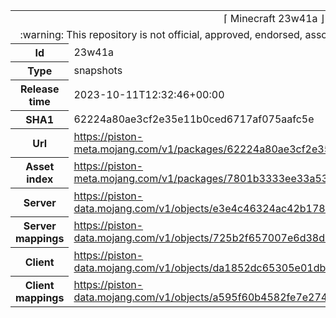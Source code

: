 <html><table>
<tr><td colspan="2" align="center"><img width="0" height="0"><br/>⌈ Minecraft 23w41a ⌋<br/><img width="0" height="0"></td></tr>
<tr><td colspan="2" align="center"><img width="0" height="0"><br/>
:warning: This repository is not official, approved, endorsed, associated or connected with Mojang :warning:
<br/><img width="0" height="0"></td></tr>
<tr><th>Id</th><td>23w41a</td></tr>
<tr><th>Type</th><td>snapshots</td></tr>
<tr><th>Release time</th><td>2023-10-11T12:32:46+00:00</td></tr>
<tr><th>SHA1</th><td>62224a80ae3cf2e35e11b0ced6717af075aafc5e</td></tr>
<tr><th>Url</th><td><a href="https://piston-meta.mojang.com/v1/packages/62224a80ae3cf2e35e11b0ced6717af075aafc5e/23w41a.json">https://piston-meta.mojang.com/v1/packages/62224a80ae3cf2e35e11b0ced6717af075aafc5e/23w41a.json</a></td></tr>
<tr><th>Asset index</th><td><a href="https://piston-meta.mojang.com/v1/packages/7801b3333ee33a53ad37e512400c15841d9553ad/8.json">https://piston-meta.mojang.com/v1/packages/7801b3333ee33a53ad37e512400c15841d9553ad/8.json</a></td></tr>
<tr><th>Server</th><td><a href="https://piston-data.mojang.com/v1/objects/e3e4c46324ac42b1789f7ff6e895ae3c843a9819/server.jar">https://piston-data.mojang.com/v1/objects/e3e4c46324ac42b1789f7ff6e895ae3c843a9819/server.jar</a></td></tr>
<tr><th>Server mappings</th><td><a href="https://piston-data.mojang.com/v1/objects/725b2f657007e6d38d42b1a016155bb6c2a38245/server.txt">https://piston-data.mojang.com/v1/objects/725b2f657007e6d38d42b1a016155bb6c2a38245/server.txt</a></td></tr>
<tr><th>Client</th><td><a href="https://piston-data.mojang.com/v1/objects/da1852dc65305e01db8262bad7450eddca55a5d0/client.jar">https://piston-data.mojang.com/v1/objects/da1852dc65305e01db8262bad7450eddca55a5d0/client.jar</a></td></tr>
<tr><th>Client mappings</th><td><a href="https://piston-data.mojang.com/v1/objects/a595f60b4582fe7e27436b2d699e5a4c2d253999/client.txt">https://piston-data.mojang.com/v1/objects/a595f60b4582fe7e27436b2d699e5a4c2d253999/client.txt</a></td></tr>
</table></html>